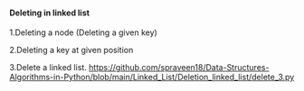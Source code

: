 #### Deleting in linked list

1.Deleting a node (Deleting a given key)

2.Deleting a key at given position



3.Delete a linked list. 
https://github.com/spraveen18/Data-Structures-Algorithms-in-Python/blob/main/Linked_List/Deletion_linked_list/delete_3.py 
